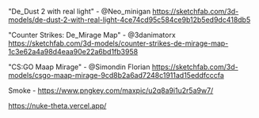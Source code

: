 "De_Dust 2 with real light" - @Neo_minigan
https://sketchfab.com/3d-models/de-dust-2-with-real-light-4ce74cd95c584ce9b12b5ed9dc418db5

"Counter Strikes: De_Mirage Map" - @3danimatorx
https://sketchfab.com/3d-models/counter-strikes-de-mirage-map-1c3e62a4a98d4eaa90e22a6bd1fb3958

"CS:GO Maap Mirage" - @Simondin Florian
https://sketchfab.com/3d-models/csgo-maap-mirage-9cd8b2a6ad7248c1911ad15eddfcccfa

Smoke - https://www.pngkey.com/maxpic/u2q8a9i1u2r5a9w7/

https://nuke-theta.vercel.app/
